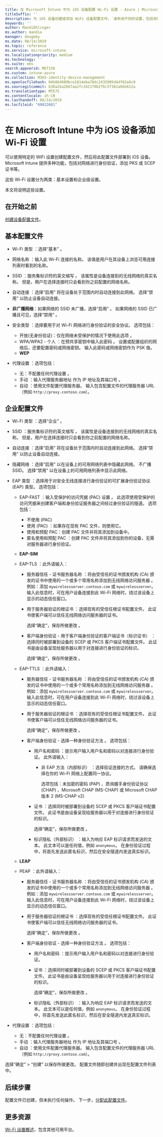 ```yaml
---
title: 在 Microsoft Intune 中为 iOS 设备配置 Wi-Fi 设置 - Azure | Microsoft Docs
titleSuffix: ''
description: 为 iOS 设备创建或添加 WiFi 设备配置文件。 请参阅不同的设置，包括添加证书、选择 EAP 类型以及在 Microsoft Intune 中选择身份验证方法。
keywords: ''
author: MandiOhlinger
ms.author: mandia
manager: dougeby
ms.date: 08/14/2019
ms.topic: reference
ms.service: microsoft-intune
ms.localizationpriority: medium
ms.technology: ''
ms.suite: ems
search.appverid: MET150
ms.custom: intune-azure
ms.collection: M365-identity-device-management
ms.openlocfilehash: 04b864689bce1814eba78dc2435905d4df82e8c0
ms.sourcegitcommit: b30a2ba2b67aa2fc3421f0b2f6c5f361a0de612a
ms.translationtype: MTE75
ms.contentlocale: zh-CN
ms.lasthandoff: 08/14/2019
ms.locfileid: "69022681"
---
```

# <a name="add-wi-fi-settings-for-ios-devices-in-microsoft-intune"></a>在 Microsoft Intune 中为 iOS 设备添加 Wi-Fi 设置

可以使用特定的 WiFi 设置创建配置文件，然后将此配置文件部署到 iOS 设备。 Microsoft Intune 提供多种功能，包括对网络进行身份验证，添加 PKS 或 SCEP 证书等。

这些 Wi-Fi 设置分为两类：基本设置和企业级设置。

本文将说明这些设置。

## <a name="before-you-begin"></a>在开始之前

[创建设备配置文件](device-profile-create.md)。

## <a name="basic-profiles"></a>基本配置文件

- Wi-Fi 类型  ：选择“基本”  。
- 网络名称  ：输入此 Wi-Fi 连接的名称。 该值是用户在其设备上浏览可用连接列表时看到的名称。
- SSID  ：服务集标识符的英文缩写  。 该属性是设备连接到的无线网络的真实名称。 但是，用户在选择连接时只会看到你之前配置的网络名称。
- 自动连接  ：选择“启用”  将在设备处于范围内时自动连接到此网络。 选择“禁用”  以防止设备自动连接。
- **非广播网络**：如果网络的 SSID 未广播，选择“启用”  。 如果网络的 SSID 已广播且可见，选择“禁用”  。
- 安全类型  ：选择要用于对 Wi-Fi 网络进行身份验证的安全协议。 选项包括：

  - 开放(无身份验证)：仅在网络未受保护的情况下使用此选项  。
  - WPA/WPA2 - 个人  ：在预共享密钥中输入此密码  。 设置或配置组织的网络后，还要配置密码或网络密钥。 输入此密码或网络密钥作为 PSK 值。
  - **WEP**

- 代理设置  ：选项包括：
  - 无：不配置任何代理设置  。
  - 手动  ：输入代理服务器地址  作为 IP 地址及其端口号  。
  - 自动  ：使用文件配置代理服务器。 输入包含配置文件的代理服务器 URL  （例如 `http://proxy.contoso.com`）。

## <a name="enterprise-profiles"></a>企业配置文件

- Wi-Fi 类型  ：选择“企业”  。
- SSID  ：服务集标识符的英文缩写  。 该属性是设备连接到的无线网络的真实名称。 但是，用户在选择连接时只会看到你之前配置的网络名称。
- 自动连接  ：选择“启用”  将在设备处于范围内时自动连接到此网络。 选择“禁用”  以防止设备自动连接。
- 隐藏网络  ：选择“启用”  以在设备上的可用网络列表中隐藏此网络。 不广播 SSID。 选择“禁用”  以在设备上的可用网络列表中显示此网络。

- EAP 类型  ：选择用于对安全无线连接进行身份验证的可扩展身份验证协议 (EAP) 类型。 选项包括：

  - EAP-FAST  ：输入受保护的访问凭据 (PAC) 设置  。 此选项使用受保护的访问凭据来创建客户端和身份验证服务器之间经过身份验证的隧道。 选项包括：
    - 不使用 (PAC) 
    - 使用 (PAC)  ：如果存在现有 PAC 文件，则使用它。
    -  使用和预配 PAC：创建 PAC 文件并将其添加到设备中。
    - 匿名使用和预配 PAC  ：创建 PAC 文件并将其添加到你的设备，无需对服务器进行身份验证。

  - **EAP-SIM**

  - EAP-TLS  ：此外请输入：

    - 服务器信任   - 证书服务器名称  ：将由受信任的证书颁发机构 (CA) 颁发的证书中使用的一个或多个常用名称添加到无线网络访问服务器  。 例如：添加 `mywirelessserver.contoso.com` 或 `mywirelessserver`。 输入此信息时，可在用户设备连接到此 Wi-Fi 网络时，绕过该设备上显示的动态信任窗口。
    - 用于服务器验证的根证书  ：选择现有的受信任根证书配置文件。 此证书使客户端可以信任无线网络访问服务器的证书。

      选择“确定”，保存所做更改  。

    - 客户端身份验证   - 用于客户端身份验证的客户端证书（标识证书）  ：选择同时被部署到设备的 SCEP 或 PKCS 客户端证书配置文件。 此证书是由设备呈现给服务器以用于对连接进行身份验证的标识。

      选择“确定”，保存所做更改  。

  - EAP-TTLS  ：此外请输入：

    - 服务器信任   - 证书服务器名称  ：将由受信任的证书颁发机构 (CA) 颁发的证书中使用的一个或多个常用名称添加到无线网络访问服务器  。 例如：添加 `mywirelessserver.contoso.com` 或 `mywirelessserver`。 输入此信息时，可在用户设备连接到此 Wi-Fi 网络时，绕过该设备上显示的动态信任窗口。
    - 用于服务器验证的根证书  ：选择现有的受信任根证书配置文件。 此证书使客户端可以信任无线网络访问服务器的证书。

      选择“确定”，保存所做更改  。

    - 客户端身份验证  - 选择一种身份验证方法  。 选项包括：

      - 用户名和密码  ：提示用户输入用户名和密码以对连接进行身份验证。 此外请输入：
        - 非 EAP 方法（内部标识）  ：选择验证连接的方式。 请确保选择在你的 Wi-Fi 网络上配置同一协议。

          选项包括：未加密的密码 (PAP)  、质询握手身份验证协议 (CHAP)  、Microsoft CHAP (MS-CHAP)  或 Microsoft CHAP 版本 2 (MS-CHAP v2) 

      - 证书  ：选择同时被部署到设备的 SCEP 或 PKCS 客户端证书配置文件。 此证书是由设备呈现给服务器以用于对连接进行身份验证的标识。

        选择“确定”，保存所做更改  。

      - 标识隐私（外部标识）  ：输入为响应 EAP 标识请求而发送的文本。 此文本可以是任何值，例如 `anonymous`。 在身份验证过程中，将首先发送此匿名标识，然后在安全隧道内发送真实标识。

  - **LEAP**

  - PEAP  ：此外请输入：

    - 服务器信任   - 证书服务器名称  ：将由受信任的证书颁发机构 (CA) 颁发的证书中使用的一个或多个常用名称添加到无线网络访问服务器  。 例如：添加 `mywirelessserver.contoso.com` 或 `mywirelessserver`。 输入此信息时，可在用户设备连接到此 Wi-Fi 网络时，绕过该设备上显示的动态信任窗口。
    - 用于服务器验证的根证书  ：选择现有的受信任根证书配置文件。 此证书使客户端可以信任无线网络访问服务器的证书。

      选择“确定”，保存所做更改  。

    - 客户端身份验证  - 选择一种身份验证方法  。 选项包括：

      - 用户名和密码  ：提示用户输入用户名和密码以对连接进行身份验证。 

      - 证书  ：选择同时被部署到设备的 SCEP 或 PKCS 客户端证书配置文件。 此证书是由设备呈现给服务器以用于对连接进行身份验证的标识。

        选择“确定”，保存所做更改  。

      - 标识隐私（外部标识）  ：输入为响应 EAP 标识请求而发送的文本。 此文本可以是任何值，例如 `anonymous`。 在身份验证过程中，将首先发送此匿名标识，然后在安全隧道内发送真实标识。

- 代理设置  ：选项包括：
  - 无：不配置任何代理设置  。
  - 手动  ：输入代理服务器地址  作为 IP 地址及其端口号  。
  - 自动  ：使用文件配置代理服务器。 输入包含配置文件的代理服务器 URL  （例如 `http://proxy.contoso.com`）。

选择“确定”   > “创建”  以保存所做更改。 配置文件随即创建并出现在配置文件列表中。

## <a name="next-steps"></a>后续步骤

配置文件已创建，但未执行任何操作。 下一步，[分配此配置文件](device-profile-assign.md)。

## <a name="more-resources"></a>更多资源

[Wi-Fi 设置概述](wi-fi-settings-configure.md)，包含其他可用平台。
